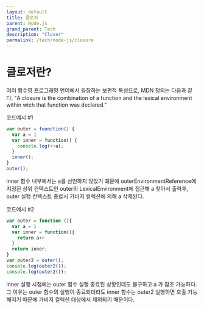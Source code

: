 ```yaml
---
layout: default
title: 클로저
parent: Node.js
grand_parent: Tech
description: "Closer"
permalink: /tech/node-js/closure
---
```


# 클로저란? 
여러 함수영 프로그래밍 언어에서 등장하는 보편적 특성으로, MDN 정의는 다음과 같다.
"A closure is the combination of a function and the lexical environment within wich that function was declared."

코드예시 #1
```js
var outer = fuunction() {
  var a = 1
  var inner = function() {
    console.log(++a);
  }
  inner();
}
outer();
```

inner 함수 내부에서는 a를 선언하지 않았기 떄문에 outerEnvironmentReference에 지정된 상위 컨텍스트인 outer의 LexicalEnvironment에 접근해 a 찾아서 출력후, 
outer 실행 컨텍스트 종료시 가비지 컬렉션에 의해 a 삭제된다. 

코드예시 #2
```js
var outer = function (){
  var a = 1
  var inner = function(){
    return a++
  }
  return inner;
}
var outer2 = outer();
console.log(outer2());
console.log(outer2());
```
inner 실행 시점에는 outer 함수 실행 종료된 상황인데도 불구하고 a 가 참조 가능하다. 
그 이유는 outer 함수의 실행이 종료되더라도 inner 함수는 outer2 실행하면 호출 가능해지기 때문에 가비지 컬렉션 대상에서 제외되기 때문이다. 

